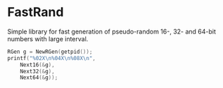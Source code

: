 # FastRand
Simple library for fast generation of pseudo-random 16-, 32- and 64-bit numbers with large interval.

```c
RGen g = NewRGen(getpid());
printf("%02X\n%04X\n%08X\n",
    Next16(&g),
    Next32(&g),
    Next64(&g));
```
